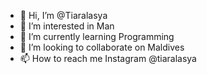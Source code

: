 - 👋 Hi, I’m @Tiaralasya
- 👀 I’m interested in Man
- 🌱 I’m currently learning Programming
- 💞️ I’m looking to collaborate on Maldives
- 📫 How to reach me Instagram @tiaralasya

<!---
Tiaralasya/Tiaralasya is a ✨ special ✨ repository because its `README.md` (this file) appears on your GitHub profile.
You can click the Preview link to take a look at your changes.
--->
